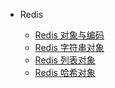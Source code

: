 * Redis

  * [Redis 对象与编码](./docs/redis-1对象与编码.md)
  * [Redis 字符串对象](./docs/redis-2字符串详解.md)
  * [Redis 列表对象](./docs/redis-3列表对象详解.md)
  * [Redis 哈希对象](./docs/redis-4哈希对象详解.md)

  

